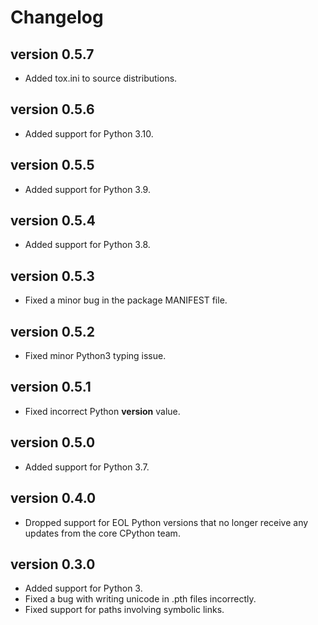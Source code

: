 # Changelog

## version 0.5.7

- Added tox.ini to source distributions.

## version 0.5.6

- Added support for Python 3.10.

## version 0.5.5

- Added support for Python 3.9.

## version 0.5.4

- Added support for Python 3.8.

## version 0.5.3

- Fixed a minor bug in the package MANIFEST file.

## version 0.5.2

- Fixed minor Python3 typing issue.

## version 0.5.1

- Fixed incorrect Python __version__ value.

## version 0.5.0

- Added support for Python 3.7.

## version 0.4.0

- Dropped support for EOL Python versions that no longer
  receive any updates from the core CPython team.

## version 0.3.0

- Added support for Python 3.
- Fixed a bug with writing unicode in .pth files incorrectly.
- Fixed support for paths involving symbolic links.
